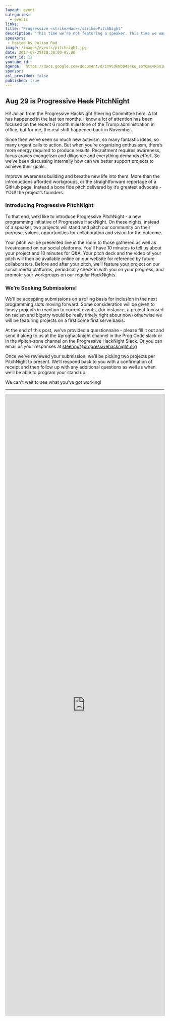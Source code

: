 ```yaml
---
layout: event
categories:
  - events
links:
title: "Progressive <strike>Hack</strike>PitchNight"
description: "This time we’re not featuring a speaker. This time we want to feature you! Two teams will pitch their projects to our amazing HackNight audience!"
speakers:
 - Hosted by Julian Rad
image: /images/events/pitchnight.jpg
date: 2017-08-29T18:30:00-05:00
event_id: 12
youtube_id:
agenda:  https://docs.google.com/document/d/1Y9CdkNbD434ku_eoYOmxvRGn1WSLkXwYEVVBjHe8XrI/edit
sponsor:
asl_provided: false
published: true
---
```


## Aug 29 is Progressive ~~Hack~~ PitchNight

Hi! Julian from the Progressive HackNight Steering Committee here. A lot has happened in the last ten months. I know a lot of attention has been focused on the recent 6 month milestone of the Trump administration in office, but for me, the real shift happened back in November.

Since then we’ve seen so much new activism, so many fantastic ideas, so many urgent calls to action. But when you’re organizing enthusiasm, there’s more energy required to produce results. Recruitment requires awareness, focus craves evangelism and diligence and everything demands effort. So we’ve been discussing internally how can we better support projects to achieve their goals.

Improve awareness building and breathe new life into them. More than the introductions afforded workgroups, or the straightforward reportage of a GitHub page. Instead a bone fide pitch delivered by it’s greatest advocate - YOU! the project’s founders.

### Introducing Progressive PitchNight

To that end, we’d like to introduce Progressive PitchNight - a new programming initiative of Progressive HackNight. On these nights, instead of a speaker, two projects will stand and pitch our community on their purpose, values, opportunities for collaboration and vision for the outcome.

Your pitch will be presented live in the room to those gathered as well as livestreamed on our social platforms. You'll have 10 minutes to tell us about your project and 10 minutes for Q&A. Your pitch deck and the video of your pitch will then be available online on our website for reference by future collaborators. Before and after your pitch, we’ll feature your project on our social media platforms, periodically check in with you on your progress, and promote your workgroups on our regular HackNights.

### We’re Seeking Submissions!

We’ll be accepting submissions on a rolling basis for inclusion in the next programming slots moving forward. Some consideration will be given to timely projects in reaction to current events, (for instance, a project focused on racism and bigotry would be really timely right about now) otherwise we will be featuring projects on a first come first serve basis.

At the end of this post, we’ve provided a questionnaire - please fill it out and send it along to us at the #proghacknight channel in the Prog Code slack or in the  #pitch-zone channel on the Progressive HackNight Slack. Or you can email us your responses at steering@progressivehacknight.org

Once we’ve reviewed your submission, we’ll be picking two projects per PitchNight to present. We’ll respond back to you with a  confirmation of receipt and then follow up with any additional questions as well as when we’ll be able to program your stand up.

We can't wait to see what you've got working!


<hr/>

<script src="https://static.airtable.com/js/embed/embed_snippet_v1.js"></script><iframe class="airtable-embed airtable-dynamic-height" src="https://airtable.com/embed/shrqfzxfBpxgQZTfD?backgroundColor=purple" frameborder="0" onmousewheel="" width="100%" height="1960" style="background: transparent; border: 1px solid #ccc;"></iframe>
